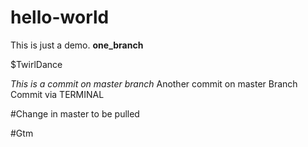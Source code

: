 # hello-world
This is just a demo.
**one_branch**

$TwirlDance

*This is a commit on master branch*
Another commit on master Branch
Commit via TERMINAL

#Change in master to be pulled

#Gtm
